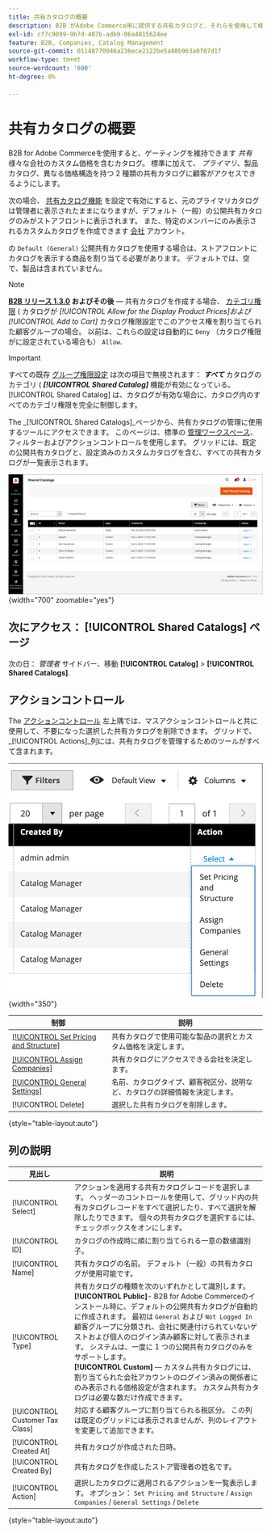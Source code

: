 ```yaml
---
title: 共有カタログの概要
description: B2B がAdobe Commerce用に提供する共有カタログと、それらを使用して様々な会社アカウント用のカスタム価格でゲーテッドカタログを維持する方法について説明します。
exl-id: cf7c9099-9b7d-407b-adb9-06a4815624ee
feature: B2B, Companies, Catalog Management
source-git-commit: 01148770946a236ece2122be5a88b963a0f07d1f
workflow-type: tm+mt
source-wordcount: '600'
ht-degree: 0%

---
```


# 共有カタログの概要

B2B for Adobe Commerceを使用すると、ゲーティングを維持できます _共有_ 様々な会社のカスタム価格を含むカタログ。 標準に加えて、 _プライマリ_、製品カタログ、異なる価格構造を持つ 2 種類の共有カタログに顧客がアクセスできるようにします。

次の場合、 [共有カタログ機能](enable-basic-features.md) を設定で有効にすると、元のプライマリカタログは管理者に表示されたままになりますが、デフォルト（一般）の公開共有カタログのみがストアフロントに表示されます。 また、特定のメンバーにのみ表示されるカスタムカタログを作成できます [会社](account-companies.md) アカウント。

の `Default (General)` 公開共有カタログを使用する場合は、ストアフロントにカタログを表示する商品を割り当てる必要があります。 デフォルトでは、空で、製品は含まれていません。

>[!NOTE]
>
>**[B2B リリース 1.3.0](release-notes.md#b2b-v130) およびその後**  — 共有カタログを作成する場合、 [カテゴリ権限](../catalog/category-permissions.md) ( カタログが _[!UICONTROL Allow for the Display Product Prices]_および_[!UICONTROL Add to Cart]_ カタログ権限設定でこのアクセス権を割り当てられた顧客グループの場合。 以前は、これらの設定は自動的に `Deny` （カタログ権限がに設定されている場合も） `Allow`.

>[!IMPORTANT]
>
>すべての既存 [グループ権限設定](../configuration-reference/catalog/catalog.md#category-permissions) は次の項目で無視されます： **_すべて_** カタログのカテゴリ ( **_[!UICONTROL Shared Catalog]_** 機能が有効になっている。 [!UICONTROL Shared Catalog] は、カタログが有効な場合に、カタログ内のすべてのカテゴリ権限を完全に制御します。

The _[!UICONTROL Shared Catalogs]_ページから、共有カタログの管理に使用するツールにアクセスできます。 このページは、標準の [管理ワークスペース](../getting-started/admin-workspace.md)、フィルターおよびアクションコントロールを使用します。 グリッドには、既定の公開共有カタログと、設定済みのカスタムカタログを含む、すべての共有カタログが一覧表示されます。

![共有カタログ](./assets/shared-catalogs-grid.png){width="700" zoomable="yes"}

## 次にアクセス： [!UICONTROL Shared Catalogs] ページ

次の日： _管理者_ サイドバー、移動 **[!UICONTROL Catalog]** > **[!UICONTROL Shared Catalogs]**.

## アクションコントロール

The [アクションコントロール](../getting-started/admin-actions-control.md) 左上隅では、マスアクションコントロールと共に使用して、不要になった選択した共有カタログを削除できます。 グリッドで、 _[!UICONTROL Actions]_列には、共有カタログを管理するためのツールがすべて含まれます。

![共有カタログアクション](./assets/shared-catalog-grid-action-column-controls.png){width="350"}

| 制御 | 説明 |
|------|-----------|
| [[!UICONTROL Set Pricing and Structure]](catalog-shared-pricing-structure.md) | 共有カタログで使用可能な製品の選択とカスタム価格を決定します。 |
| [[!UICONTROL Assign Companies]](catalog-shared-assign-companies.md) | 共有カタログにアクセスできる会社を決定します。 |
| [[!UICONTROL General Settings]](catalog-shared-manage.md) | 名前、カタログタイプ、顧客税区分、説明など、カタログの詳細情報を決定します。 |
| [!UICONTROL Delete] | 選択した共有カタログを削除します。 |

{style="table-layout:auto"}

## 列の説明

| 見出し | 説明 |
|--- |--- |
| [!UICONTROL Select] | アクションを適用する共有カタログレコードを選択します。 ヘッダーのコントロールを使用して、グリッド内の共有カタログレコードをすべて選択したり、すべて選択を解除したりできます。 個々の共有カタログを選択するには、チェックボックスをオンにします。 |
| [!UICONTROL ID] | カタログの作成時に順に割り当てられる一意の数値識別子。 |
| [!UICONTROL Name] | 共有カタログの名前。 デフォルト（一般）の共有カタログが使用可能です。 |
| [!UICONTROL Type] | 共有カタログの種類を次のいずれかとして識別します。 <br/>**[!UICONTROL Public]**- B2B for Adobe Commerceのインストール時に、デフォルトの公開共有カタログが自動的に作成されます。 最初は `General` および `Not Logged In` 顧客グループに分類され、会社に関連付けられていないゲストおよび個人のログイン済み顧客に対して表示されます。 システムは、一度に 1 つの公開共有カタログのみをサポートします。<br/>**[!UICONTROL Custom]**  — カスタム共有カタログには、割り当てられた会社アカウントのログイン済みの関係者にのみ表示される価格設定が含まれます。 カスタム共有カタログは必要な数だけ作成できます。 |
| [!UICONTROL Customer Tax Class] | 対応する顧客グループに割り当てられる税区分。 この列は既定のグリッドには表示されませんが、列のレイアウトを変更して追加できます。 |
| [!UICONTROL Created At] | 共有カタログが作成された日時。 |
| [!UICONTROL Created By] | 共有カタログを作成したストア管理者の姓名です。 |
| [!UICONTROL Action] | 選択したカタログに適用されるアクションを一覧表示します。 オプション： `Set Pricing and Structure` / `Assign Companies` / `General Settings` / `Delete` |

{style="table-layout:auto"}
